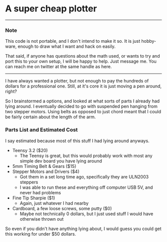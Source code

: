 # A super cheap plotter
-----------------------

### Note
This code is not portable, and I don't intend to make it so.
It is just hobby-ware, enough to draw what I want and hack on easily.

That said, if anyone has questions about the math used, or wants to try and port this to your own setup, I will be happy to help. Just message me. You can reach me on twitter at the same handle as here.

-----------------------
I have always wanted a plotter, but not enough to pay the hundreds of dollars for a professional one.
Still, at it's core it is just moving a pen around, right?

So I brainstormed a options, and looked at what sorts of parts I already had lying around. I eventually decided to go with suspended pen hanging from two stepper motors. Using belts as opposed to just chord meant that I could be fairly certain about the length of the arm.

### Parts List and Estimated Cost
I say estimated because most of this stuff I had lying around anyways.
* Teensy 3.2 ($20)
  * The Teensy is great, but this would probably work with most any simple dev board you have lying around
* 5mm Timing Belt & Gears ($15)
* Stepper Motors and Drivers ($4)
  * Got them in a set long time ago, specifically they are ULN2003 steppers
  * I was able to run these and everything off computer USB 5V, and never had problems
* Fine Tip Sharpie ($1)
  * Again, just whatever I had nearby
* Cardboard, a few loose screws, some putty ($0)
  * Maybe not technically 0 dollars, but I just used stuff I would have otherwise thrown out
  
So even if you didn't have anything lying about, I would guess you could get this working for under $50 dollars.
